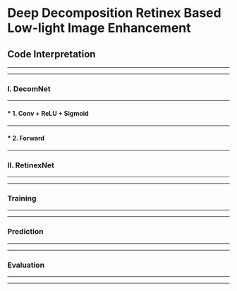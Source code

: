 # Deep Decomposition Retinex Based Low-light Image Enhancement
## Code Interpretation
* * * 
* * * 

### I. DecomNet 

* * * 
#### * 1. Conv + ReLU + Sigmoid

* * * 
#### * 2. Forward
* * *
### II. RetinexNet
* * * 
* * * 
### Training
* * * 
* * * 
### Prediction
* * * 
* * * 
### Evaluation
* * * 
* * * 
